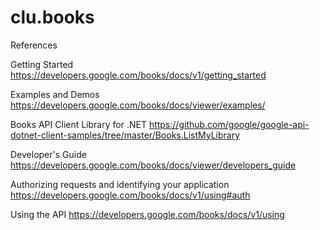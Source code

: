 # clu.books
References

Getting Started
https://developers.google.com/books/docs/v1/getting_started

Examples and Demos
https://developers.google.com/books/docs/viewer/examples/

Books API Client Library for .NET
https://github.com/google/google-api-dotnet-client-samples/tree/master/Books.ListMyLibrary

Developer's Guide
https://developers.google.com/books/docs/viewer/developers_guide

Authorizing requests and identifying your application
https://developers.google.com/books/docs/v1/using#auth

Using the API
https://developers.google.com/books/docs/v1/using